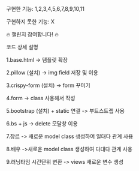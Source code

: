 구현한 기능: 1,2,3,4,5,6,7,8,9,10,11

구현하지 못한 기능: X

🔥 챌린지 참여합니다! 🔥

코드 상세 설명

1.base.html -> 템플릿 확장

2.pillow (설치) -> img field 저장 및 이용

3.crispy-form (설치) -> form 꾸미기

4.form -> class 사용해서 작성

5.bootstrap (설치) + static 연결 -> 부트스트랩 사용

6.bs + js -> delete 모달창 이용

7.장르 -> 새로운 model class 생성하여 일대다 관계 사용

8.배우 ->새로운 model class 생성하여 다대다 관계 사용

9.러닝타임 시간단위 변환 -> views 새로운 변수 생성
